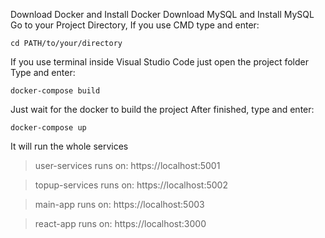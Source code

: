 Download Docker and Install Docker
Download MySQL and Install MySQL
Go to your Project Directory, If you use CMD type and enter:
```
cd PATH/to/your/directory
```
If you use terminal inside Visual Studio Code just open the project folder
Type and enter:
```
docker-compose build
```
Just wait for the docker to build the project
After finished, type and enter:
```
docker-compose up
```
It will run the whole services
> user-services runs on: https://localhost:5001

> topup-services runs on: https://localhost:5002

> main-app runs on: https://localhost:5003

> react-app runs on: https://localhost:3000

